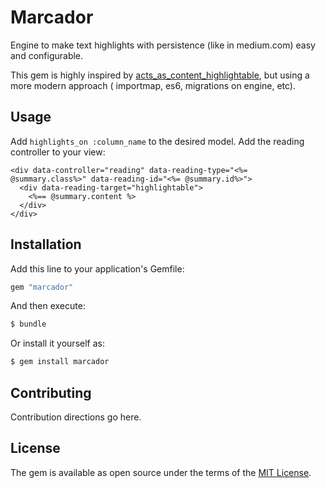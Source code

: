 # Marcador

Engine to make text highlights with persistence (like in medium.com) easy and configurable.

This gem is highly inspired by [acts_as_content_highlightable](https://github.com/kbravi/acts_as_content_highlightable), but using a more modern approach ( importmap, es6, migrations on engine, etc).

## Usage

Add `highlights_on :column_name` to the desired model. 
Add the reading controller to your view: 
```
<div data-controller="reading" data-reading-type="<%= @summary.class%>" data-reading-id="<%= @summary.id%>">
  <div data-reading-target="highlightable">
    <%== @summary.content %>
  </div>
</div>
```

## Installation
Add this line to your application's Gemfile:

```ruby
gem "marcador"
```

And then execute:
```bash
$ bundle
```

Or install it yourself as:
```bash
$ gem install marcador
```

## Contributing
Contribution directions go here.

## License
The gem is available as open source under the terms of the [MIT License](https://opensource.org/licenses/MIT).
